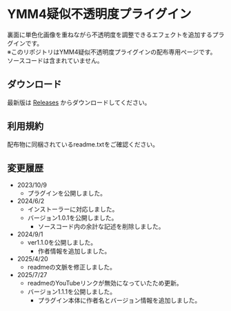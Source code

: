 # YMM4疑似不透明度プライグイン
 
裏面に単色化画像を重ねながら不透明度を調整できるエフェクトを追加するプラグインです。  
※このリポジトリはYMM4疑似不透明度プライグインの配布専用ページです。  
ソースコードは含まれていません。  

## ダウンロード

最新版は [Releases](https://github.com/benikazura/PseudoOpacityEffect/releases/latest) からダウンロードしてください。

## 利用規約

配布物に同梱されているreadme.txtをご確認ください。

## 変更履歴

- 2023/10/9
  - プラグインを公開しました。
- 2024/6/2
  - インストーラーに対応しました。
  - バージョン1.0.1を公開しました。
    - ソースコード内の余計な記述を削除しました。
- 2024/9/1
  - ver1.1.0を公開しました。
    - 作者情報を追加しました。
- 2025/4/20
  - readmeの文脈を修正しました。
- 2025/7/27
  - readmeのYouTubeリンクが無効になっていたため更新。
  - バージョン1.1.1を公開しました。
    - プラグイン本体に作者名とバージョン情報を追加しました。
